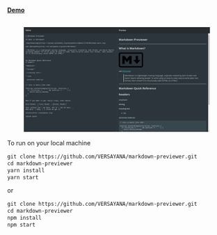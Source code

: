 <a href="https://versayana.github.io/markdown-previewer/" target="_blank"><strong>Demo</strong></a>
<br>
<br>

<div style="text-align:center">
<a href="https://versayana.github.io/markdown-previewer/" target="_blank">
<img width="85%" src="https://raw.githubusercontent.com/VERSAYANA/markdown-previewer/master/screenshots/screenshot.png" />
</a>
</div>

To run on your local machine

```
git clone https://github.com/VERSAYANA/markdown-previewer.git
cd markdown-previewer
yarn install
yarn start
```

or

```
git clone https://github.com/VERSAYANA/markdown-previewer.git
cd markdown-previewer
npm install
npm start
```
